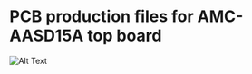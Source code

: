# PCB production files for AMC-AASD15A top board


![Alt Text](https://github.com/tronicgr/AMC-AASD15A-Firmware/blob/master/Board_files/AMC-AASD15A_1_1_TOP_sm.jpg)
